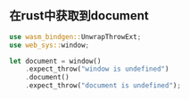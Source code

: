 ## 在rust中获取到document

```rust
use wasm_bindgen::UnwrapThrowExt;
use web_sys::window;

let document = window()
    .expect_throw("window is undefined")
    .document()
    .expect_throw("document is undefined");
```

